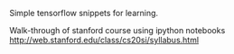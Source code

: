Simple tensorflow snippets for learning.

Walk-through of stanford course using ipython notebooks
http://web.stanford.edu/class/cs20si/syllabus.html
